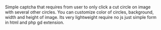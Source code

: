 Simple captcha that requires from user to only click a cut circle on image with several other circles. You can customize color of circles, background, width and height of image. 
Its very lightweight require no js just simple form in html and php gd extension. 



